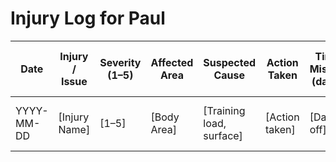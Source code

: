 # Injury Log for Paul

| Date       | Injury / Issue       | Severity (1–5) | Affected Area | Suspected Cause          | Action Taken                        | Time Missed (days) | Notes (Strava link if applicable)                                 | Git Issue                                      |
|------------|----------------------|----------------|---------------|--------------------------|-------------------------------------|--------------------|--------------------------------------------------------------------|------------------------------------------------|
| YYYY-MM-DD | [Injury Name]         | [1–5]          | [Body Area]   | [Training load, surface] | [Action taken]                     | [Days off]          | [Optional Strava activity link]                                    | [#IssueNumber](Git Issue URL)                  |
